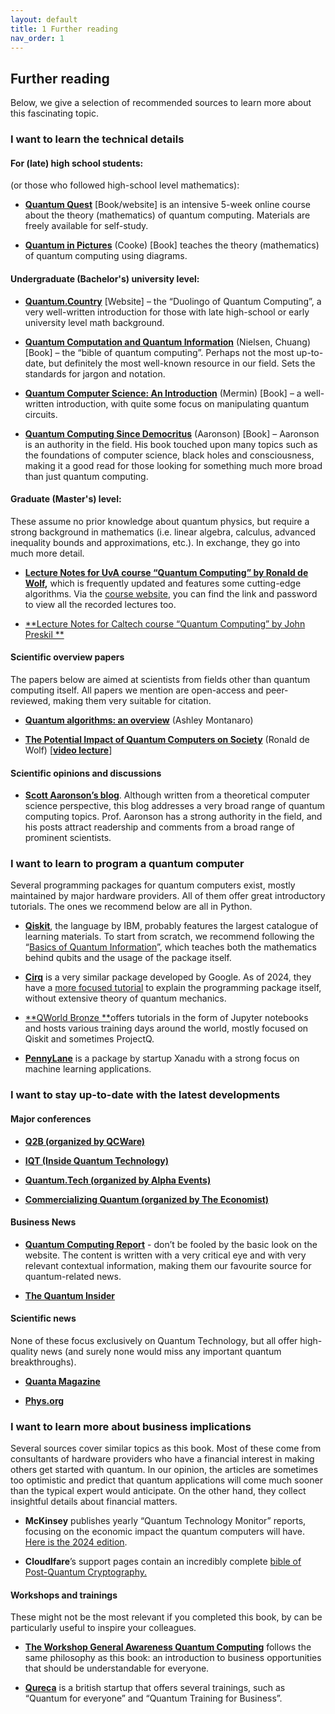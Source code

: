 ```yaml
---
layout: default
title: 1 Further reading
nav_order: 1
---
```


## Further reading

Below, we give a selection of recommended sources to learn more about
this fascinating topic.

### I want to learn the technical details

#### For (late) high school students:

(or those who followed high-school level mathematics):

- [**Quantum Quest**](http://new.quantum-quest.nl/) \[Book/website\] is
  an intensive 5-week online course about the theory (mathematics) of
  quantum computing. Materials are freely available for self-study. 

- [**Quantum in
  Pictures**](https://www.quantinuum.com/news/quantum-in-pictures)
  (Cooke) \[Book\] teaches the theory (mathematics) of quantum computing
  using diagrams.

#### Undergraduate (Bachelor's) university level:

- [**Quantum.Country**](https://quantum.country/qcvc) \[Website\] – the
  “Duolingo of Quantum Computing”, a very well-written introduction for
  those with late high-school or early university level math
  background. 

- [**Quantum Computation and Quantum
  Information**](https://en.wikipedia.org/wiki/Quantum_Computation_and_Quantum_Information) (Nielsen,
  Chuang) \[Book\] – the “bible of quantum computing”. Perhaps not the
  most up-to-date, but definitely the most well-known resource in our
  field. Sets the standards for jargon and notation. 

<!-- -->

- [**Quantum Computer Science: An
  Introduction**](https://www.cambridge.org/core/books/quantum-computer-science/66462590D10C8010017CF1D7C45708D7) (Mermin) \[Book\]
  – a well-written introduction, with quite some focus on manipulating
  quantum circuits.

- [**Quantum Computing Since
  Democritus**](https://en.wikipedia.org/wiki/Quantum_Computing_Since_Democritus) (Aaronson)
  \[Book\] – Aaronson is an authority in the field. His book touched
  upon many topics such as the foundations of computer science, black
  holes and consciousness, making it a good read for those looking for
  something much more broad than just quantum computing.

#### Graduate (Master's) level:

These assume no prior knowledge about quantum physics, but require a
strong background in mathematics (i.e. linear algebra, calculus,
advanced inequality bounds and approximations, etc.). In exchange, they
go into much more detail. 

- **[Lecture Notes for UvA course “Quantum Computing” by Ronald de
  Wolf](https://arxiv.org/abs/1907.09415),** which is frequently updated
  and features some cutting-edge algorithms. Via the [course
  website](https://homepages.cwi.nl/~rdewolf/qc22.html), you can find
  the link and password to view all the recorded lectures too. 

<!-- -->

- [**Lecture Notes for Caltech course “Quantum Computing” by John
  Preskil **](http://theory.caltech.edu/~preskill/ph229/)

#### Scientific overview papers

The papers below are aimed at scientists from fields other than quantum
computing itself. All papers we mention are open-access and
peer-reviewed, making them very suitable for citation. 

- [**Quantum algorithms: an
  overview**](https://www.nature.com/articles/npjqi201523) (Ashley
  Montanaro)

- [**The Potential Impact of Quantum Computers on
  Society**](https://arxiv.org/abs/1712.05380) (Ronald de Wolf)
  \[[**video lecture**](https://www.youtube.com/watch?v=ych-yB9QP_A)\]

#### Scientific opinions and discussions

- [**Scott Aaronson’s blog**](https://scottaaronson.com/blog). Although
  written from a theoretical computer science perspective, this blog
  addresses a very broad range of quantum computing topics. Prof.
  Aaronson has a strong authority in the field, and his posts attract
  readership and comments from a broad range of prominent scientists. 

### I want to learn to program a quantum computer

Several programming packages for quantum computers exist, mostly
maintained by major hardware providers. All of them offer great
introductory tutorials. The ones we recommend below are all in Python. 

- [**Qiskit**](https://learning.quantum.ibm.com/), the language by IBM,
  probably features the largest catalogue of learning materials. To
  start from scratch, we recommend following the “[Basics of Quantum
  Information](https://learning.quantum.ibm.com/course/basics-of-quantum-information/single-systems)”,
  which teaches both the mathematics behind qubits and the usage of the
  package itself.

- [**Cirq**](https://quantumai.google/cirq/) is a very similar package
  developed by Google. As of 2024, they have a [more focused
  tutorial](https://quantumai.google/cirq/start/) to explain the
  programming package itself, without extensive theory of quantum
  mechanics.

- [**QWorld Bronze **](https://qworld.net/workshop-bronze/)offers
  tutorials in the form of Jupyter notebooks and hosts various training
  days around the world, mostly focused on Qiskit and sometimes
  ProjectQ.

- [**PennyLane**](https://pennylane.ai/) is a package by startup Xanadu
  with a strong focus on machine learning applications.

### I want to stay up-to-date with the latest developments

#### Major conferences

- [**Q2B (organized by QCWare)**](https://q2b.qcware.com/)

- [**IQT (Inside Quantum Technology)**](http://iqtevent.com/)

- [**Quantum.Tech (organized by Alpha
  Events)**](https://new.quantumtechdigital.co.uk/)

- [**Commercializing Quantum (organized by The
  Economist)**](https://events.economist.com/commercialising-quantum/)

#### Business News 

- [**Quantum Computing
  Report**](https://quantumcomputingreport.com/news/) - don’t be fooled
  by the basic look on the website. The content is written with a very
  critical eye and with very relevant contextual information, making
  them our favourite source for quantum-related news.  

<!-- -->

- [**The Quantum Insider**](https://thequantuminsider.com/)

#### Scientific news

None of these focus exclusively on Quantum Technology, but all offer
high-quality news (and surely none would miss any important quantum
breakthroughs). 

- [**Quanta Magazine**](https://www.quantamagazine.org/)

- [**Phys.org**](https://phys.org/)

### 

### 

### I want to learn more about business implications

Several sources cover similar topics as this book. Most of these come
from consultants of hardware providers who have a financial interest in
making others get started with quantum. In our opinion, the articles are
sometimes too optimistic and predict that quantum applications will come
much sooner than the typical expert would anticipate. On the other hand,
they collect insightful details about financial matters. 

- **McKinsey** publishes yearly “Quantum Technology Monitor” reports,
  focusing on the economic impact the quantum computers will have. [Here
  is the 2024
  edition](https://www.mckinsey.com/capabilities/mckinsey-digital/our-insights/steady-progress-in-approaching-the-quantum-advantage).

- **Cloudlfare**’s support pages contain an incredibly complete [bible
  of Post-Quantum Cryptography.](https://blog.cloudflare.com/pq-2024)

#### Workshops and trainings

These might not be the most relevant if you completed this book, by can
be particularly useful to inspire your colleagues.

- [**The Workshop General Awareness Quantum
  Computing**](https://new.quantum.amsterdam/education/education-workshops/)
  follows the same philosophy as this book: an introduction to business
  opportunities that should be understandable for everyone.

- [**Qureca**](https://www.qureca.com/training/) is a british startup
  that offers several trainings, such as “Quantum for everyone” and
  “Quantum Training for Business”.

